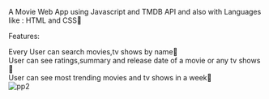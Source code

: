 A Movie Web App using Javascript and TMDB API and also  with Languages like : HTML and CSS🎉                        

Features:               

Every User can search movies,tv shows by name🎉                             
User can see ratings,summary and release date of a movie or any tv shows🎉              
User can see  most trending movies and tv shows  in a week🎉                   
![pp2](https://user-images.githubusercontent.com/58092596/107586862-13547000-6c01-11eb-9d3e-a57e7b40a5d0.png)
